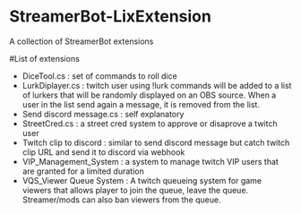 # StreamerBot-LixExtension
A collection of StreamerBot extensions

#List of extensions
- DiceTool.cs : set of commands to roll dice
- LurkDiplayer.cs : twitch user using !lurk commands will be added to a list of lurkers that will be randomly displayed on an OBS source. When a user in the list send again a message, it is removed from the list.
- Send discord message.cs : self explanatory
- StreetCred.cs : a street cred system to approve or disaprove a twitch user
- Twitch clip to discord : similar to send discord message but catch twitch clip URL and send it to discord via webhook
- VIP_Management_System : a system to manage twitch VIP users that are granted for a limited duration
- VQS_Viewer Queue System : A twitch queueing system for game viewers that allows player to join the queue, leave the queue. Streamer/mods can also ban viewers from the queue.